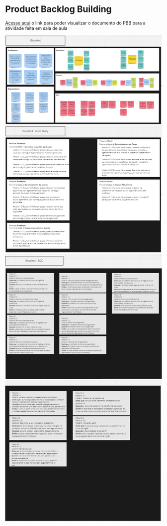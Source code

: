 # Product Backlog Building

[Acesse aqui](https://miro.com/app/board/uXjVPpmCa-Q=/?share_link_id=614751621049) o link para poder visualizar o documento do PBB para a atividade feita em sala de aula

![PBBImagem](../assets/iStudent%20-%20PBB.png)
![PBBUserStoryImagem](../assets/iStudent%20-%20User%20Story.png)
![PBBBDD1Imagem](../assets/iStudent%20-%20BDD1.png)
![PBBBDD2Imagem](../assets/iStudent%20-%20BDD2.png)
